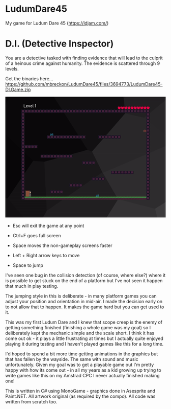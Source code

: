# LudumDare45
My game for Ludum Dare 45  (https://ldjam.com/)

# D.I. (Detective Inspector)

You are a detective tasked with finding evidence that will lead to the culprit of a heinous crime against humanity. The evidence is scattered through 9 levels. 

Get the binaries here... 
https://github.com/mbreckon/LudumDare45/files/3694773/LudumDare45-DI.Game.zip

![Game image](ludumdare45.gif)

- Esc will exit the game at any point
- Ctrl+F goes full screen
- Space moves the non-gameplay screens faster

- Left + Right arrow keys to move
- Space to jump

I've seen one bug in the collision detection (of course, where else?) where it is possible to get stuck on the end of a platform but I've not seen it happen that much in play testing.

The jumping style in this is deliberate - in many platform games you can adjust your position and orientation in mid-air. I made the decision early on to not allow that to happen. It makes the game hard but you can get used to it.

This was my first Ludum Dare and I knew that scope creep is the enemy of getting something finished (finishing a whole game was my goal) so I deliberately kept the mechanic simple and the scale short. I think it has come out ok - it plays a little frustrating at times but I actually quite enjoyed playing it during testing and I haven't played games like this for a long time. 

I'd hoped to spend a bit more time getting animations in the graphics but that has fallen by the wayside. The same with sound and music unfortunately. Given my goal was to get a playable game out I'm pretty happy with how its come out - in all my years as a kid growing up trying to write games like this on my Amstrad CPC I never actually finished making one!

This is written in C# using MonoGame - graphics done in Asesprite and Paint.NET. All artwork original (as required by the compo). All code was written from scratch too. 
